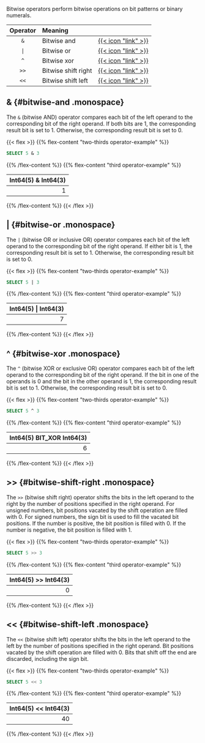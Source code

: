 Bitwise operators perform bitwise operations on bit patterns or binary numerals.

| Operator | Meaning             |                                             |
| :------: | :------------------ | :------------------------------------------ |
|   `&`    | Bitwise and         | [{{< icon "link" >}}](#bitwise-and)         |
|   `\|`   | Bitwise or          | [{{< icon "link" >}}](#bitwise-or)          |
|   `^`    | Bitwise xor         | [{{< icon "link" >}}](#bitwise-xor)         |
|   `>>`   | Bitwise shift right | [{{< icon "link" >}}](#bitwise-shift-right) |
|   `<<`   | Bitwise shift left  | [{{< icon "link" >}}](#bitwise-shift-left)  |

## & {#bitwise-and .monospace}

The `&` (bitwise AND) operator compares each bit of the left operand to the
corresponding bit of the right operand.
If both bits are 1, the corresponding result bit is set to 1.
Otherwise, the corresponding result bit is set to 0.

{{< flex >}}
{{% flex-content "two-thirds operator-example" %}}

```sql
SELECT 5 & 3
```

{{% /flex-content %}}
{{% flex-content "third operator-example" %}}

| Int64(5) & Int64(3) |
| ------------------: |
|                   1 |

{{% /flex-content %}}
{{< /flex >}}

## \| {#bitwise-or .monospace}

The `|` (bitwise OR or inclusive OR) operator compares each bit of the left
operand to the corresponding bit of the right operand.
If either bit is 1, the corresponding result bit is set to 1.
Otherwise, the corresponding result bit is set to 0.

{{< flex >}}
{{% flex-content "two-thirds operator-example" %}}

```sql
SELECT 5 | 3
```

{{% /flex-content %}}
{{% flex-content "third operator-example" %}}

| Int64(5) \| Int64(3) |
| -------------------: |
|                    7 |          

{{% /flex-content %}}
{{< /flex >}}

## ^ {#bitwise-xor .monospace}

The `^` (bitwise XOR or exclusive OR) operator compares each bit of the left
operand to the corresponding bit of the right operand.
If the bit in one of the operands is 0 and the bit in the other operand is 1,
the corresponding result bit is set to 1.
Otherwise, the corresponding result bit is set to 0.

{{< flex >}}
{{% flex-content "two-thirds operator-example" %}}

```sql
SELECT 5 ^ 3
```

{{% /flex-content %}}
{{% flex-content "third operator-example" %}}

| Int64(5) BIT_XOR Int64(3) |
| ------------------------: |
|                         6 |

{{% /flex-content %}}
{{< /flex >}}

## \>\> {#bitwise-shift-right .monospace}

The `>>` (bitwise shift right) operator shifts the bits in the left operand to
the right by the number of positions specified in the right operand.
For unsigned numbers, bit positions vacated by the shift operation are filled with 0.
For signed numbers, the sign bit is used to fill the vacated bit positions.
If the number is positive, the bit position is filled with 0.
If the number is negative, the bit position is filled with 1.

{{< flex >}}
{{% flex-content "two-thirds operator-example" %}}

```sql
SELECT 5 >> 3
```

{{% /flex-content %}}
{{% flex-content "third operator-example" %}}

| Int64(5) \>\> Int64(3) |
| ---------------------: |
|                      0 |

{{% /flex-content %}}
{{< /flex >}}

## \<\< {#bitwise-shift-left  .monospace}

The `<<` (bitwise shift left) operator shifts the bits in the left operand to
the left by the number of positions specified in the right operand.
Bit positions vacated by the shift operation are filled with 0.
Bits that shift off the end are discarded, including the sign bit.

{{< flex >}}
{{% flex-content "two-thirds operator-example" %}}

```sql
SELECT 5 << 3
```

{{% /flex-content %}}
{{% flex-content "third operator-example" %}}

| Int64(5) \<\< Int64(3) |
| ---------------------: |
|                     40 |

{{% /flex-content %}}
{{< /flex >}}
